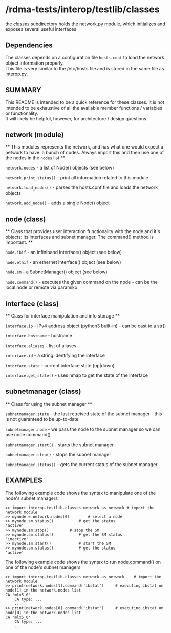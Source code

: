 /rdma-tests/interop/testlib/classes
===================================

the *classes* subdirectory holds the network.py module, which initializes and exposes several useful interfaces

Dependencies
------------

The classes depends on a configuration file `hosts.conf` to load the network object information properly.  
This file is very similar to the /etc/hosts file and is stored in the same file as interop.py.

SUMMARY
-------
This README is intended to be a quick reference for these classes.  It is not 
intended to be exhaustive of all the available member functions / variables or functionality.  
It will likely be helpful, however, for architecture / design questions.

network (module)
-------
** This modules represents the network, and has what one would expect a network to have: a bunch of nodes. Always import this and then use one of the nodes in the `nodes` list ** 

`network.nodes`			- a list of Node() objects (see below)

`network.print_status()`		- print all information related to this module

`network.load_nodes()`			- parses the hosts.conf file and loads the network objects

`network.add_node()`			- adds a single Node() object

node (class)
----
** Class that provides user interaction functionality with the node and it's objects: its interfaces and subnet manager. The command() method is important. **

`node.ibif`				- an infiniband Interface() object (see below) 

`node.ethif`				- an ethernet Interface() object (see below)

`node.sm`				- a SubnetManager() object (see below)

`node.command()`			- executes the given command on the node - can be the local node or remote via paramiko

interface (class)
---------
** Class for interface manipulation and info storage **

`interface.ip`				- IPv4 address object (python3 built-in) - can be cast to a str()

`interface.hostname`			- hostname

`interface.aliases`			- list of aliases

`interface.id`	 			- a string identifying the interface

`interface.state`			- current interface state (up|down)

`interface.get_state()`			- uses nmap to get the state of the interface

subnetmanager (class)
-------------
** Class for using the subnet manager **

`subnetmanager.state`			- the last retreived state of the subnet manager - this is not guaranteed to be up-to-date

`subnetmanager.node`			- we pass the node to the subnet manager so we can use node.command()

`subnetmanager.start()`			- starts the subnet manager

`subnetmanager.stop()`			- stops the subnet manager

`subnetmanager.status()`		- gets the current status of the subnet manager


EXAMPLES
--------

The following example code shows the syntax to manipulate one of the node's subnet managers

	>> import interop.testlib.classes.network as network # import the network module
	>> mynode = network.nodes[0]		# select a node 
	>> mynode.sm.status()			# get the status
	'active'
	>> mynode.sm.stop()			# stop the SM
	>> mynode.sm.status()			# get the SM status
	'inactive'
	>> mynode.sm.start()			# start the SM
	>> mynode.sm.status()			# get the status
	'active'


The following example code shows the syntax to run node.command() on one of the node's subnet managers

	>> import interop.testlib.classes.network as network 	# import the network module
	>> print(network.nodes[1].command('ibstat')		# executing ibstat on node[1] in the network.nodes list	
	CA 'mlx5_0'
		CA type: ...
		...
	>> print(network.nodes[0].command('ibstat')		# executing ibstat on node[0] in the network.nodes list	
	CA 'mlx5_0'
		CA type: ...
		...

